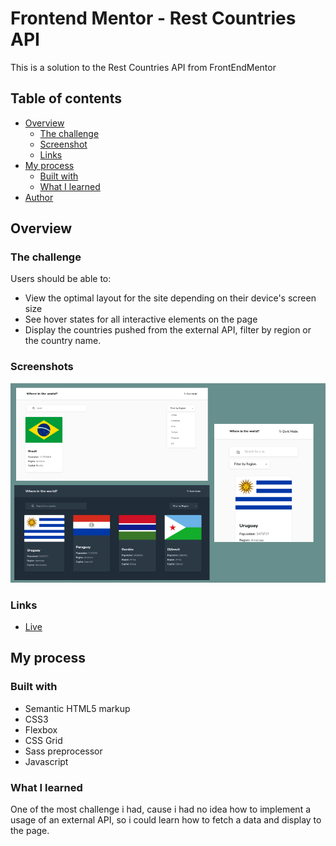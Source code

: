 # Frontend Mentor - Rest Countries API 

This is a solution to the Rest Countries API from FrontEndMentor

## Table of contents

- [Overview](#overview)
  - [The challenge](#the-challenge)
  - [Screenshot](#screenshot)
  - [Links](#links)
- [My process](#my-process)
  - [Built with](#built-with)
  - [What I learned](#what-i-learned)
- [Author](#author)


## Overview

### The challenge

Users should be able to:

- View the optimal layout for the site depending on their device's screen size
- See hover states for all interactive elements on the page
- Display the countries pushed from the external API, filter by region or the country name.

### Screenshots

![](./screenshot.png) 


### Links

- [Live](https://rockpaperscissorlizardspock.netlify.app/)

## My process

### Built with

- Semantic HTML5 markup
- CSS3
- Flexbox
- CSS Grid
- Sass preprocessor
- Javascript

### What I learned

One of the most challenge i had, cause i had no idea how to implement a usage of an external API, so i could learn how to fetch a data and display to the page.
